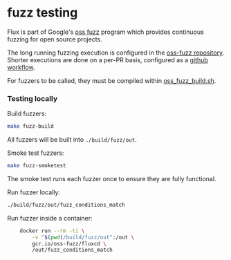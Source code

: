 # fuzz testing

Flux is part of Google's [oss fuzz] program which provides continuous fuzzing for 
open source projects. 

The long running fuzzing execution is configured in the [oss-fuzz repository].
Shorter executions are done on a per-PR basis, configured as a [github workflow].

For fuzzers to be called, they must be compiled within [oss_fuzz_build.sh](./oss_fuzz_build.sh).

### Testing locally

Build fuzzers:

```bash
make fuzz-build
```
All fuzzers will be built into `./build/fuzz/out`. 

Smoke test fuzzers:

```bash
make fuzz-smoketest
```

The smoke test runs each fuzzer once to ensure they are fully functional.

Run fuzzer locally:
```bash
./build/fuzz/out/fuzz_conditions_match
```

Run fuzzer inside a container:

```bash
	docker run --rm -ti \
		-v "$(pwd)/build/fuzz/out":/out \
		gcr.io/oss-fuzz/fluxcd \
		/out/fuzz_conditions_match
```


[oss fuzz]: https://github.com/google/oss-fuzz
[oss-fuzz repository]: https://github.com/google/oss-fuzz/tree/master/projects/fluxcd
[github workflow]: .github/workflows/cifuzz.yaml
